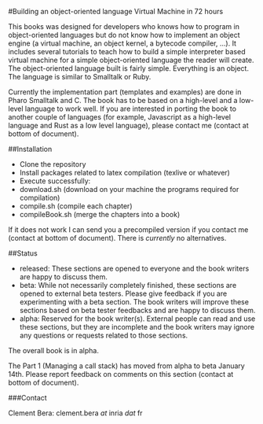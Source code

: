 #Building an object-oriented language Virtual Machine in 72 hours

This books was designed for developers who knows how to program in object-oriented languages but do not know how to implement an object engine (a virtual machine, an object kernel, a bytecode compiler, ...). It includes several tutorials to teach how to build a simple interpreter based virtual machine for a simple object-oriented language the reader will create. The object-oriented language built is fairly simple. Everything is an object. The language is similar to Smalltalk or Ruby. 

Currently the implementation part (templates and examples) are done in Pharo Smalltalk and C. The book has to be based on a high-level and a low-level language to work well. If you are interested in porting the book to another couple of languages (for example, Javascript as a high-level language and Rust as a low level language), please contact me (contact at bottom of document).

##Installation

- Clone the repository
- Install packages related to latex compilation  (texlive or whatever)
- Execute successfully:
- download.sh (download on your machine the programs required for compilation)
- compile.sh (compile each chapter)
- compileBook.sh (merge the chapters into a book)

If it does not work I can send you a precompiled version if you contact me (contact at bottom of document). There is *currently* no alternatives.

##Status

- released: These sections are opened to everyone and the book writers are happy to discuss them.
- beta: While not necessarily completely finished, these sections are opened to external beta testers. Please give feedback if you are experimenting with a beta section. The book writers will improve these sections based on beta tester feedbacks and are happy to discuss them.
- alpha: Reserved for the book writer(s). External people can read and use these sections, but they are incomplete and the book writers may ignore any questions or requests related to those sections.

The overall book is in alpha.

The Part 1 (Managing a call stack) has moved from alpha to beta January 14th. Please report feedback on comments on this section (contact at bottom of document).

###Contact

Clement Bera:
clement.bera *at* inria *dat* fr